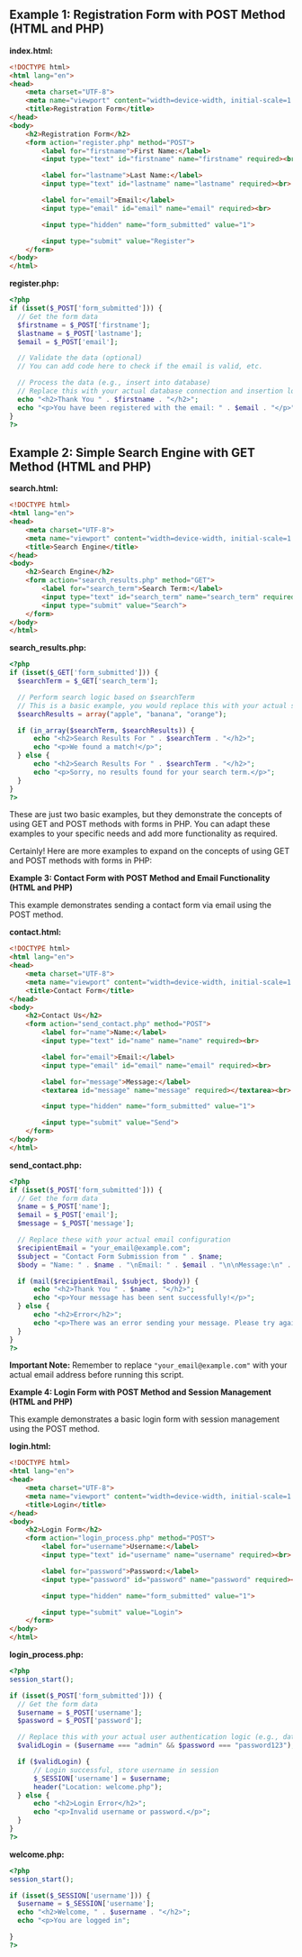 ## Example 1: Registration Form with POST Method (HTML and PHP)

**index.html:**

```html
<!DOCTYPE html>
<html lang="en">
<head>
    <meta charset="UTF-8">
    <meta name="viewport" content="width=device-width, initial-scale=1.0">
    <title>Registration Form</title>
</head>
<body>
    <h2>Registration Form</h2>
    <form action="register.php" method="POST">
        <label for="firstname">First Name:</label>
        <input type="text" id="firstname" name="firstname" required><br>

        <label for="lastname">Last Name:</label>
        <input type="text" id="lastname" name="lastname" required><br>

        <label for="email">Email:</label>
        <input type="email" id="email" name="email" required><br>

        <input type="hidden" name="form_submitted" value="1">

        <input type="submit" value="Register">
    </form>
</body>
</html>
```

**register.php:**

```php
<?php
if (isset($_POST['form_submitted'])) {
  // Get the form data
  $firstname = $_POST['firstname'];
  $lastname = $_POST['lastname'];
  $email = $_POST['email'];

  // Validate the data (optional)
  // You can add code here to check if the email is valid, etc.

  // Process the data (e.g., insert into database)
  // Replace this with your actual database connection and insertion logic
  echo "<h2>Thank You " . $firstname . "</h2>";
  echo "<p>You have been registered with the email: " . $email . "</p>";
}
?>
```

## Example 2: Simple Search Engine with GET Method (HTML and PHP)

**search.html:**

```html
<!DOCTYPE html>
<html lang="en">
<head>
    <meta charset="UTF-8">
    <meta name="viewport" content="width=device-width, initial-scale=1.0">
    <title>Search Engine</title>
</head>
<body>
    <h2>Search Engine</h2>
    <form action="search_results.php" method="GET">
        <label for="search_term">Search Term:</label>
        <input type="text" id="search_term" name="search_term" required><br>
        <input type="submit" value="Search">
    </form>
</body>
</html>
```

**search_results.php:**

```php
<?php
if (isset($_GET['form_submitted'])) {
  $searchTerm = $_GET['search_term'];

  // Perform search logic based on $searchTerm
  // This is a basic example, you would replace this with your actual search functionality
  $searchResults = array("apple", "banana", "orange");

  if (in_array($searchTerm, $searchResults)) {
      echo "<h2>Search Results For " . $searchTerm . "</h2>";
      echo "<p>We found a match!</p>";
  } else {
      echo "<h2>Search Results For " . $searchTerm . "</h2>";
      echo "<p>Sorry, no results found for your search term.</p>";
  }
}
?>
```

These are just two basic examples, but they demonstrate the concepts of using GET and POST methods with forms in PHP. You can adapt these examples to your specific needs and add more functionality as required.


Certainly! Here are more examples to expand on the concepts of using GET and POST methods with forms in PHP:

**Example 3: Contact Form with POST Method and Email Functionality (HTML and PHP)**

This example demonstrates sending a contact form via email using the POST method.

**contact.html:**

```html
<!DOCTYPE html>
<html lang="en">
<head>
    <meta charset="UTF-8">
    <meta name="viewport" content="width=device-width, initial-scale=1.0">
    <title>Contact Form</title>
</head>
<body>
    <h2>Contact Us</h2>
    <form action="send_contact.php" method="POST">
        <label for="name">Name:</label>
        <input type="text" id="name" name="name" required><br>

        <label for="email">Email:</label>
        <input type="email" id="email" name="email" required><br>

        <label for="message">Message:</label>
        <textarea id="message" name="message" required></textarea><br>

        <input type="hidden" name="form_submitted" value="1">

        <input type="submit" value="Send">
    </form>
</body>
</html>
```

**send_contact.php:**

```php
<?php
if (isset($_POST['form_submitted'])) {
  // Get the form data
  $name = $_POST['name'];
  $email = $_POST['email'];
  $message = $_POST['message'];

  // Replace these with your actual email configuration
  $recipientEmail = "your_email@example.com";
  $subject = "Contact Form Submission from " . $name;
  $body = "Name: " . $name . "\nEmail: " . $email . "\n\nMessage:\n" . $message;

  if (mail($recipientEmail, $subject, $body)) {
      echo "<h2>Thank You " . $name . "</h2>";
      echo "<p>Your message has been sent successfully!</p>";
  } else {
      echo "<h2>Error</h2>";
      echo "<p>There was an error sending your message. Please try again later.</p>";
  }
}
?>
```

**Important Note:** Remember to replace `"your_email@example.com"` with your actual email address before running this script.

**Example 4: Login Form with POST Method and Session Management (HTML and PHP)**

This example demonstrates a basic login form with session management using the POST method.

**login.html:**

```html
<!DOCTYPE html>
<html lang="en">
<head>
    <meta charset="UTF-8">
    <meta name="viewport" content="width=device-width, initial-scale=1.0">
    <title>Login</title>
</head>
<body>
    <h2>Login Form</h2>
    <form action="login_process.php" method="POST">
        <label for="username">Username:</label>
        <input type="text" id="username" name="username" required><br>

        <label for="password">Password:</label>
        <input type="password" id="password" name="password" required><br>

        <input type="hidden" name="form_submitted" value="1">

        <input type="submit" value="Login">
    </form>
</body>
</html>
```

**login_process.php:**

```php
<?php
session_start();

if (isset($_POST['form_submitted'])) {
  // Get the form data
  $username = $_POST['username'];
  $password = $_POST['password'];

  // Replace this with your actual user authentication logic (e.g., database check)
  $validLogin = ($username === "admin" && $password === "password123");

  if ($validLogin) {
      // Login successful, store username in session
      $_SESSION['username'] = $username;
      header("Location: welcome.php");
  } else {
      echo "<h2>Login Error</h2>";
      echo "<p>Invalid username or password.</p>";
  }
}
?>
```

**welcome.php:**

```php
<?php
session_start();

if (isset($_SESSION['username'])) {
  $username = $_SESSION['username'];
  echo "<h2>Welcome, " . $username . "</h2>";
  echo "<p>You are logged in";

}
?>


